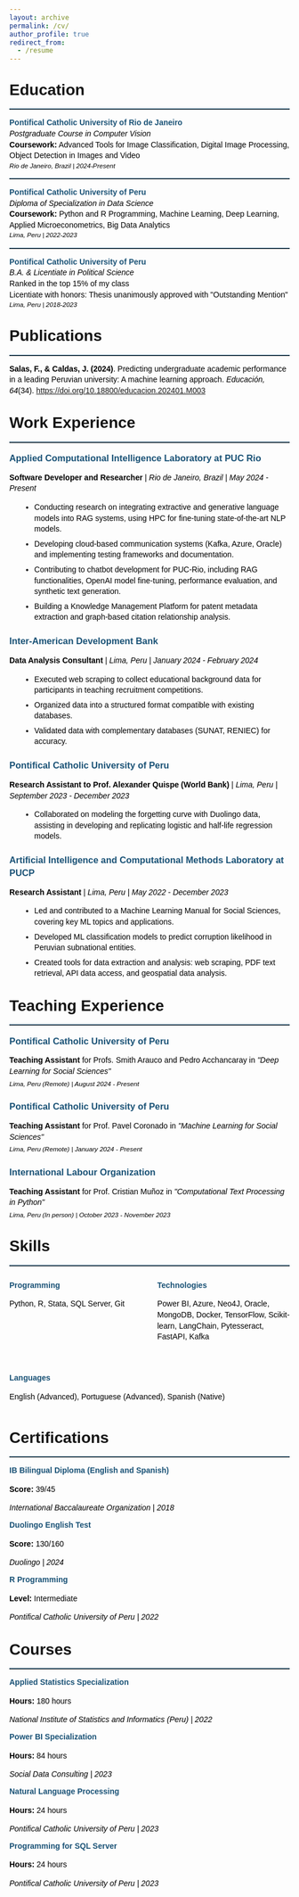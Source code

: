 ```yaml
---
layout: archive
permalink: /cv/
author_profile: true
redirect_from:
  - /resume
---
```


<style>
  body {
    font-family: sans-serif;
    color: #000;
    /* font-size: 13px; */
    line-height: 1.4;
  }
    h1 {
    color:rgb(21, 21, 21);
    font-weight: bold;
    margin-bottom: 0.5em;
  }
  h2, h3, h4 {
    color: #1a5276;
    font-weight: bold;
    margin-bottom: 0.5em;
  }

  h1 {
    /* font-size: 1.6em; */
    margin-top: 1em;
  }

  h2 {
    /* font-size: 1.4em; */
    margin-top: 1.2em;
  }

  h3 {
    /* font-size: 1.2em; */
    margin-top: 1em;
  }

  h4 {
    /* font-size: 1.1em; */
    margin-top: 0.8em;
  }

  p, li {
    /* font-size: 0.9em; */
    margin-bottom: 0.5em;
  }

  em {
    font-style: italic;
  }

  strong {
    font-weight: bold;
  }

  hr {
    border: none;
    border-top: 1px solid #1a5276;
    margin: 1em 0;
  }

  ul {
    list-style-type: disc;
    margin-left: 1.5em;
    margin-bottom: 1em;
  }

  .section-title {
    border-bottom: 1px solid #1a5276;
    padding-bottom: 0.2em;
    margin-bottom: 0.8em;
  }
  .education-entry .university {
    color: #1a5276;
    font-weight: bold;
  }
  .publication-entry, .work-entry, .teaching-entry, .skills-container, .certification-entry, .course-entry {
    margin-bottom: 1.5em;
  }
  .work-entry h3, .teaching-entry h3, .skill-category h4, .certification-item h4, .course-item h4 {
    margin-bottom: 0.3em;
  }
  .work-entry p, .teaching-entry p, .skill-category p, .certification-item p, .course-item p {
    margin-bottom: 0.3em;
  }
  .skill-category, .certification-item, .course-item {
    margin-bottom: 0.8em;
  }
  small {
    /* font-size: 0.8em; */
  }
  .skills-container {
    display: flex;
    flex-wrap: wrap;
    gap: 2em;
  }
  .skill-category {
    flex: 1 1 200px;
  }
</style>


# Education
------

<div class="education-entry">
  <p><span class="university">Pontifical Catholic University of Rio de Janeiro</span><br>
  <em>Postgraduate Course in Computer Vision</em><br>
  <strong>Coursework:</strong> Advanced Tools for Image Classification, Digital Image Processing, Object Detection in Images and Video<br>
  <small><em>Rio de Janeiro, Brazil | 2024-Present</em></small></p>
</div>

<hr>

<div class="education-entry">
  <p><span class="university">Pontifical Catholic University of Peru</span><br>
  <em>Diploma of Specialization in Data Science</em><br>
  <strong>Coursework:</strong> Python and R Programming, Machine Learning, Deep Learning, Applied Microeconometrics, Big Data Analytics<br>
  <small><em>Lima, Peru | 2022-2023</em></small></p>
</div>

<hr>

<div class="education-entry">
  <p><span class="university">Pontifical Catholic University of Peru</span><br>
  <em>B.A. & Licentiate in Political Science</em><br>
  Ranked in the top 15% of my class<br>
  Licentiate with honors: Thesis unanimously approved with "Outstanding Mention"<br>
  <small><em>Lima, Peru | 2018-2023</em></small></p>
</div>



# Publications
------

<div class="publication-entry">
  <p><strong>Salas, F., & Caldas, J. (2024)</strong>. Predicting undergraduate academic performance in a leading Peruvian university: A machine learning approach. <em>Educación, 64</em>(34).  
  <a href="https://doi.org/10.18800/educacion.202401.M003" target="_blank">https://doi.org/10.18800/educacion.202401.M003</a></p>
</div>


# Work Experience
------

<div class="work-entry">
  <h3>Applied Computational Intelligence Laboratory at PUC Rio</h3>
  <p><strong>Software Developer and Researcher</strong> | <em>Rio de Janeiro, Brazil | May 2024 - Present</em></p>
  <ul>
    <li>Conducting research on integrating extractive and generative language models into RAG systems, using HPC for fine-tuning state-of-the-art NLP models.</li>
    <li>Developing cloud-based communication systems (Kafka, Azure, Oracle) and implementing testing frameworks and documentation.</li>
    <li>Contributing to chatbot development for PUC-Rio, including RAG functionalities, OpenAI model fine-tuning, performance evaluation, and synthetic text generation.</li>
    <li>Building a Knowledge Management Platform for patent metadata extraction and graph-based citation relationship analysis.</li>
  </ul>
</div>

<div class="work-entry">
  <h3>Inter-American Development Bank</h3>
  <p><strong>Data Analysis Consultant</strong> | <em>Lima, Peru | January 2024 - February 2024</em></p>
  <ul>
    <li>Executed web scraping to collect educational background data for participants in teaching recruitment competitions.</li>
    <li>Organized data into a structured format compatible with existing databases.</li>
    <li>Validated data with complementary databases (SUNAT, RENIEC) for accuracy.</li>
  </ul>
</div>

<div class="work-entry">
  <h3>Pontifical Catholic University of Peru</h3>
  <p><strong>Research Assistant to Prof. Alexander Quispe (World Bank)</strong> | <em>Lima, Peru | September 2023 - December 2023</em></p>
  <ul>
    <li>Collaborated on modeling the forgetting curve with Duolingo data, assisting in developing and replicating logistic and half-life regression models.</li>
  </ul>
</div>

<div class="work-entry">
  <h3>Artificial Intelligence and Computational Methods Laboratory at PUCP</h3>
  <p><strong>Research Assistant</strong> | <em>Lima, Peru | May 2022 - December 2023</em></p>
  <ul>
    <li>Led and contributed to a Machine Learning Manual for Social Sciences, covering key ML topics and applications.</li>
    <li>Developed ML classification models to predict corruption likelihood in Peruvian subnational entities.</li>
    <li>Created tools for data extraction and analysis: web scraping, PDF text retrieval, API data access, and geospatial data analysis.</li>
  </ul>
</div>


# Teaching Experience
------

<div class="teaching-entry">
  <h3>Pontifical Catholic University of Peru</h3>
  <p><strong>Teaching Assistant</strong> for Profs. Smith Arauco and Pedro Acchancaray in <em>"Deep Learning for Social Sciences"</em></p>
  <small><em>Lima, Peru (Remote) | August 2024 - Present</em></small>
</div>

<div class="teaching-entry">
  <h3>Pontifical Catholic University of Peru</h3>
  <p><strong>Teaching Assistant</strong> for Prof. Pavel Coronado in <em>"Machine Learning for Social Sciences"</em></p>
  <small><em>Lima, Peru (Remote) | January 2024 - Present</em></small>
</div>

<div class="teaching-entry">
  <h3>International Labour Organization</h3>
  <p><strong>Teaching Assistant</strong> for Prof. Cristian Muñoz in <em>"Computational Text Processing in Python"</em></p>
  <small><em>Lima, Peru (In person) | October 2023 - November 2023</em></small>
</div>


# Skills
------

<div class="skills-container">

  <div class="skill-category">
    <h4>Programming</h4>
    <p>Python, R, Stata, SQL Server, Git</p>
  </div>

  <div class="skill-category">
    <h4>Technologies</h4>
    <p>Power BI, Azure, Neo4J, Oracle, MongoDB, Docker, TensorFlow, Scikit-learn, LangChain, Pytesseract, FastAPI, Kafka</p>
  </div>

  <div class="skill-category">
    <h4>Languages</h4>
    <p>English (Advanced), Portuguese (Advanced), Spanish (Native)</p>
  </div>

</div>


# Certifications
------

<div class="certification-entry">

  <div class="certification-item">
    <h4>IB Bilingual Diploma (English and Spanish)</h4>
    <p><strong>Score:</strong> 39/45</p>
    <p><em>International Baccalaureate Organization | 2018</em></p>
  </div>

  <div class="certification-item">
    <h4>Duolingo English Test</h4>
    <p><strong>Score:</strong> 130/160</p>
    <p><em>Duolingo | 2024</em></p>
  </div>

  <div class="certification-item">
    <h4>R Programming</h4>
    <p><strong>Level:</strong> Intermediate</p>
    <p><em>Pontifical Catholic University of Peru | 2022</em></p>
  </div>

</div>


# Courses
------

<div class="course-entry">

  <div class="course-item">
    <h4>Applied Statistics Specialization</h4>
    <p><strong>Hours:</strong> 180 hours</p>
    <p><em>National Institute of Statistics and Informatics (Peru) | 2022</em></p>
  </div>

  <div class="course-item">
    <h4>Power BI Specialization</h4>
    <p><strong>Hours:</strong> 84 hours</p>
    <p><em>Social Data Consulting | 2023</em></p>
  </div>

  <div class="course-item">
    <h4>Natural Language Processing</h4>
    <p><strong>Hours:</strong> 24 hours</p>
    <p><em>Pontifical Catholic University of Peru | 2023</em></p>
  </div>

  <div class="course-item">
    <h4>Programming for SQL Server</h4>
    <p><strong>Hours:</strong> 24 hours</p>
    <p><em>Pontifical Catholic University of Peru | 2023</em></p>
  </div>

</div>
